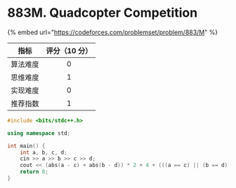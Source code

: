 # 883M. Quadcopter Competition

{% embed url="https://codeforces.com/problemset/problem/883/M" %}

|  指标  | 评分（10 分） |
| :--: | :------: |
| 算法难度 |     0    |
| 思维难度 |     1    |
| 实现难度 |     0    |
| 推荐指数 |     1    |



```cpp
#include <bits/stdc++.h>

using namespace std;

int main() {
	int a, b, c, d;
	cin >> a >> b >> c >> d;
	cout << (abs(a - c) + abs(b - d)) * 2 + 4 + (((a == c) || (b == d)) ? 2 : 0) << endl;
	return 0;
}

```
